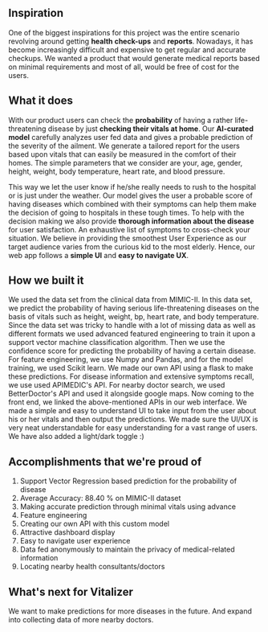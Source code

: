 ## Inspiration
One of the biggest inspirations for this project was the entire scenario revolving around getting **health check-ups** and **reports**. Nowadays, it has become increasingly difficult and expensive to get regular and accurate checkups. We wanted a product that would generate medical reports based on minimal requirements and most of all, would be free of cost for the users.

## What it does
With our product users can check the **probability** of having a rather life-threatening disease by just **checking their vitals at home**. Our **AI-curated model** carefully analyzes user fed data and gives a probable prediction of the severity of the ailment. We generate a tailored report for the users based upon vitals that can easily be measured in the comfort of their homes. The simple parameters that we consider are your, age, gender, height, weight, body temperature, heart rate, and blood pressure.

This way we let the user know if he/she really needs to rush to the hospital or is just under the weather. Our model gives the user a probable score of having diseases which combined with their symptoms can help them make the decision of going to hospitals in these tough times. To help with the decision making we also provide **thorough information about the disease** for user satisfaction. An exhaustive list of symptoms to cross-check your situation. We believe in providing the smoothest User Experience as our target audience varies from the curious kid to the most elderly. Hence, our web app follows a **simple UI** and **easy to navigate UX**.

## How we built it
We used the data set from the clinical data from MIMIC-II. In this data set, we predict the probability of having serious life-threatening diseases on the basis of vitals such as height, weight, bp, heart rate, and body temperature. Since the data set was tricky to handle with a lot of missing data as well as different formats we used advanced featured engineering to train it upon a support vector machine classification algorithm. Then we use the confidence score for predicting the probability of having a certain disease. For feature engineering, we use Numpy and Pandas, and for the model training, we used Scikit learn. We made our own API using a flask to make these predictions. For disease information and extensive symptoms recall, we use used APIMEDIC's API. For nearby doctor search, we used BetterDoctor's API and used it alongside google maps. Now coming to the front end, we linked the above-mentioned APIs in our web interface. We made a simple and easy to understand UI to take input from the user about his or her vitals and then output the predictions. We made sure the UI/UX is very neat understandable for easy understanding for a vast range of users. We have also added a light/dark toggle :)



## Accomplishments that we're proud of
1. Support Vector Regression based prediction for the probability of disease
2. Average Accuracy: 88.40 % on MIMIC-II dataset
3. Making accurate prediction through minimal vitals using advance
4. Feature engineering
5. Creating our own API with this custom model
6. Attractive dashboard display
7. Easy to navigate user experience
8. Data fed anonymously to maintain the privacy of medical-related information
9. Locating nearby health consultants/doctors

## What's next for Vitalizer
 We want to make predictions for more diseases in the future. And expand into collecting data of more nearby doctors. 
